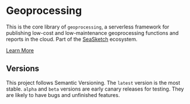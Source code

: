 # Geoprocessing

This is the core library of `geoprocessing`, a serverless framework for publishing low-cost and low-maintenance geoprocessing functions and reports in the cloud.  Part of the [SeaSketch](https://seasketch.org/) ecosystem.

[Learn More](https://github.com/seasketch/geoprocessing)

## Versions

This project follows Semantic Versioning. The `latest` version is the most stable. `alpha` and `beta` versions are early canary releases for testing.  They are likely to have bugs and unfinished features.